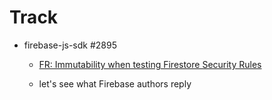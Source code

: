 # Track

- firebase-js-sdk #2895
	- [FR: Immutability when testing Firestore Security Rules](https://github.com/firebase/firebase-js-sdk/issues/2895) 

   - let's see what Firebase authors reply

   
   